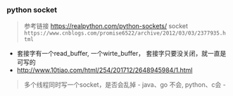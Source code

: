 ### python socket
> 参考链接 https://realpython.com/python-sockets/
> socket `https://www.cnblogs.com/promise6522/archive/2012/03/03/2377935.html`
- 套接字有一个read_buffer, 一个wirte_buffer， 套接字只要没关闭，就一直是可写的
- http://www.10tiao.com/html/254/201712/2648945984/1.html
> 多个线程同时写一个socket，是否会乱掉
    - java、go 不会, python、c会
    - 
